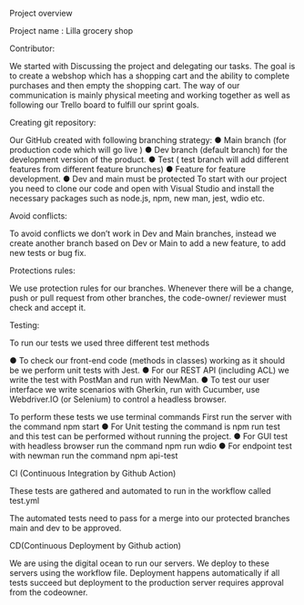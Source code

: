 Project overview

Project name : Lilla grocery shop

Contributor: 


We started with Discussing  the project and delegating our tasks. The goal is to create a webshop which has a  shopping cart and the ability to complete purchases and then empty the shopping cart. The way of our communication is mainly physical meeting and working together as well as following our Trello board to fulfill our sprint goals. 

Creating git repository:

Our GitHub created with  following branching strategy:
● Main branch (for production code which will go live )
● Dev branch (default branch) for the development version of the product.
● Test ( test branch will add different features from different feature brunches)
● Feature for feature development.
● Dev and main must be protected
To start with our project you need to clone our code and open with Visual Studio and install the necessary packages such as node.js, npm, new man, jest, wdio etc.

Avoid conflicts:

To avoid conflicts we don’t work in Dev and Main branches, instead we create another branch based on Dev or Main to add a new feature, to add new tests or bug fix. 

Protections rules:

We use protection rules for our branches. Whenever there will be a change, push or pull request from other branches, the code-owner/ reviewer must check and accept it.

Testing:

To run our tests we used three different test methods

● To check our front-end code (methods in classes) working as it should be we perform unit tests  with Jest.
● For our  REST API (including ACL) we write the test with PostMan and run with NewMan.
● To test our user interface we write scenarios with Gherkin, run with Cucumber, use Webdriver.IO (or Selenium) to control a headless browser. 

To perform these tests we use terminal commands
First run the server with the command npm start
● For Unit testing the command is npm run test and this test can be performed without running the project.
● For GUI test with headless browser run the command npm run wdio
● For endpoint test with newman run the command npm api-test

CI (Continuous Integration by Github Action)

These tests are gathered and automated to run in the workflow called test.yml

The automated tests need to pass for a merge into our protected branches main and dev to be approved. 

CD(Continuous Deployment by Github action)

We are using the digital ocean to run our servers. We deploy to these servers using the workflow file. Deployment happens automatically if all tests succeed but deployment to the production server requires approval from the codeowner. 
